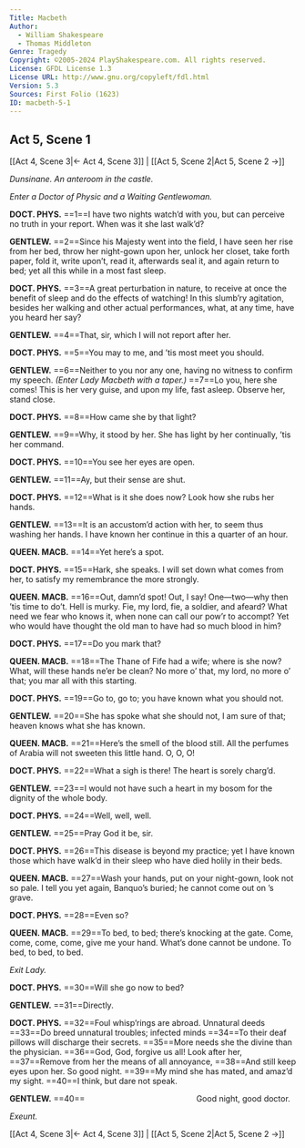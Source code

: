 ```yaml
---
Title: Macbeth
Author: 
  - William Shakespeare
  - Thomas Middleton
Genre: Tragedy
Copyright: ©2005-2024 PlayShakespeare.com. All rights reserved.
License: GFDL License 1.3
License URL: http://www.gnu.org/copyleft/fdl.html
Version: 5.3
Sources: First Folio (1623)
ID: macbeth-5-1
---
```


## Act 5, Scene 1
[[Act 4, Scene 3|← Act 4, Scene 3]] | [[Act 5, Scene 2|Act 5, Scene 2 →]]

*Dunsinane. An anteroom in the castle.*

*Enter a Doctor of Physic and a Waiting Gentlewoman.*

**DOCT. PHYS.**
==1==I have two nights watch’d with you, but can perceive no truth in your report. When was it she last walk’d?

**GENTLEW.**
==2==Since his Majesty went into the field, I have seen her rise from her bed, throw her night-gown upon her, unlock her closet, take forth paper, fold it, write upon’t, read it, afterwards seal it, and again return to bed; yet all this while in a most fast sleep.

**DOCT. PHYS.**
==3==A great perturbation in nature, to receive at once the benefit of sleep and do the effects of watching! In this slumb’ry agitation, besides her walking and other actual performances, what, at any time, have you heard her say?

**GENTLEW.**
==4==That, sir, which I will not report after her.

**DOCT. PHYS.**
==5==You may to me, and ’tis most meet you should.

**GENTLEW.**
==6==Neither to you nor any one, having no witness to confirm my speech.
*(Enter Lady Macbeth with a taper.)*
==7==Lo you, here she comes! This is her very guise, and upon my life, fast asleep. Observe her, stand close.

**DOCT. PHYS.**
==8==How came she by that light?

**GENTLEW.**
==9==Why, it stood by her. She has light by her continually, ’tis her command.

**DOCT. PHYS.**
==10==You see her eyes are open.

**GENTLEW.**
==11==Ay, but their sense are shut.

**DOCT. PHYS.**
==12==What is it she does now? Look how she rubs her hands.

**GENTLEW.**
==13==It is an accustom’d action with her, to seem thus washing her hands. I have known her continue in this a quarter of an hour.

**QUEEN. MACB.**
==14==Yet here’s a spot.

**DOCT. PHYS.**
==15==Hark, she speaks. I will set down what comes from her, to satisfy my remembrance the more strongly.

**QUEEN. MACB.**
==16==Out, damn’d spot! Out, I say! One—two—why then ’tis time to do’t. Hell is murky. Fie, my lord, fie, a soldier, and afeard? What need we fear who knows it, when none can call our pow’r to accompt? Yet who would have thought the old man to have had so much blood in him?

**DOCT. PHYS.**
==17==Do you mark that?

**QUEEN. MACB.**
==18==The Thane of Fife had a wife; where is she now? What, will these hands ne’er be clean? No more o’ that, my lord, no more o’ that; you mar all with this starting.

**DOCT. PHYS.**
==19==Go to, go to; you have known what you should not.

**GENTLEW.**
==20==She has spoke what she should not, I am sure of that; heaven knows what she has known.

**QUEEN. MACB.**
==21==Here’s the smell of the blood still. All the perfumes of Arabia will not sweeten this little hand. O, O, O!

**DOCT. PHYS.**
==22==What a sigh is there! The heart is sorely charg’d.

**GENTLEW.**
==23==I would not have such a heart in my bosom for the dignity of the whole body.

**DOCT. PHYS.**
==24==Well, well, well.

**GENTLEW.**
==25==Pray God it be, sir.

**DOCT. PHYS.**
==26==This disease is beyond my practice; yet I have known those which have walk’d in their sleep who have died holily in their beds.

**QUEEN. MACB.**
==27==Wash your hands, put on your night-gown, look not so pale. I tell you yet again, Banquo’s buried; he cannot come out on ’s grave.

**DOCT. PHYS.**
==28==Even so?

**QUEEN. MACB.**
==29==To bed, to bed; there’s knocking at the gate. Come, come, come, come, give me your hand. What’s done cannot be undone. To bed, to bed, to bed.

*Exit Lady.*

**DOCT. PHYS.**
==30==Will she go now to bed?

**GENTLEW.**
==31==Directly.

**DOCT. PHYS.**
==32==Foul whisp’rings are abroad. Unnatural deeds
==33==Do breed unnatural troubles; infected minds
==34==To their deaf pillows will discharge their secrets.
==35==More needs she the divine than the physician.
==36==God, God, forgive us all! Look after her,
==37==Remove from her the means of all annoyance,
==38==And still keep eyes upon her. So good night.
==39==My mind she has mated, and amaz’d my sight.
==40==I think, but dare not speak.

**GENTLEW.**
==40==              Good night, good doctor.

*Exeunt.*

[[Act 4, Scene 3|← Act 4, Scene 3]] | [[Act 5, Scene 2|Act 5, Scene 2 →]]